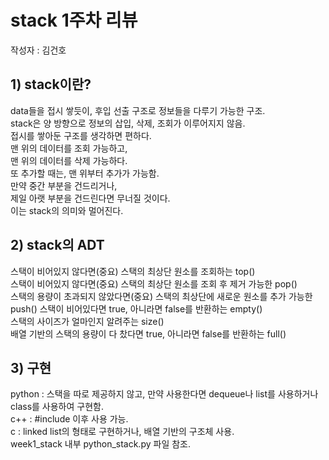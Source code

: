 # stack 1주차 리뷰

작성자 : 김건호

## 1) stack이란?
data들을 접시 쌓듯이, 후입 선출 구조로 정보들을 다루기 가능한 구조. <br>
stack은 양 방향으로 정보의 삽입, 삭제, 조회가 이루어지지 않음. <br>
접시를 쌓아둔 구조를 생각하면 편하다. <br>
맨 위의 데이터를 조회 가능하고, <br>
맨 위의 데이터를 삭제 가능하다. <br>
또 추가할 때는, 맨 위부터 추가가 가능함. <br>
만약 중간 부분을 건드리거나, <br>
제일 아랫 부분을 건드린다면 무너질 것이다. <br>
이는 stack의 의미와 멀어진다. <br>

## 2) stack의 ADT
스택이 비어있지 않다면(중요) 스택의 최상단 원소를 조회하는 top() <br>
스택이 비어있지 않다면(중요) 스택의 최상단 원소를 조회 후 제거 가능한 pop() <br>
스택의 용량이 초과되지 않았다면(중요) 스택의 최상단에 새로운 원소를 추가 가능한 push()
스택이 비어있다면 true, 아니라면 false를 반환하는 empty() <br>
스택의 사이즈가 얼마인지 알려주는 size() <br>
배열 기반의 스택의 용량이 다 찼다면 true, 아니라면 false를 반환하는 full() <br> 

## 3) 구현

python : 스택을 따로 제공하지 않고, 만약 사용한다면 dequeue나 list를 사용하거나 class를 사용하여 구현함. <br>
c++ : #include <stack> 이후 사용 가능. <br>
c : linked list의 형태로 구현하거나, 배열 기반의 구조체 사용. <br>
week1_stack 내부 python_stack.py 파일 참조.

     
        
    
            
    
    
    
    
    
